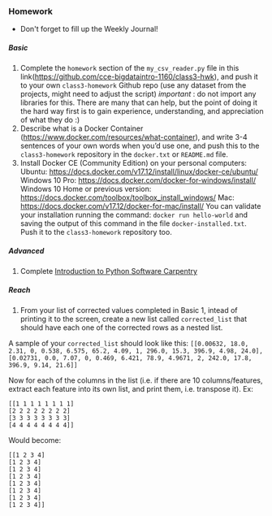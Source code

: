 ### Homework
* Don't forget to fill up the Weekly Journal! 

##### Basic
1. Complete the `homework` section of the `my_csv_reader.py` file in this link(https://github.com/cce-bigdataintro-1160/class3-hwk), and push it to your own `class3-homework` Github repo (use any dataset from the projects, might need to adjust the script)
*important* : do not import any libraries for this. There are many that can help, but the point of doing it the hard way first is to gain experience, understanding, and appreciation of what they do :)
2. Describe what is a Docker Container (https://www.docker.com/resources/what-container), and write 3-4 sentences of your own words when you’d use one, and push this to the `class3-homework` repository in the `docker.txt` or `README.md` file.
3. Install Docker CE (Community Edition) on your personal computers:
Ubuntu: https://docs.docker.com/v17.12/install/linux/docker-ce/ubuntu/ 
Windows 10 Pro: https://docs.docker.com/docker-for-windows/install/
Windows 10 Home or previous version: https://docs.docker.com/toolbox/toolbox_install_windows/
Mac: https://docs.docker.com/v17.12/docker-for-mac/install/
You can validate your installation running the command: `docker run hello-world` and saving the output of this command in the file `docker-installed.txt`. Push it to the `class3-homework` repository too.

##### Advanced
1. Complete [Introduction to Python Software Carpentry](http://swcarpentry.github.io/python-novice-inflammation/)
  
##### Reach
1. From your list of corrected values completed in Basic 1, intead of printing it to the screen, create a new list called `corrected_list` that should have each one of the corrected rows as a nested list.

A sample of your `corrected_list` should look like this:
`[[0.00632, 18.0, 2.31, 0, 0.538, 6.575, 65.2, 4.09, 1, 296.0, 15.3, 396.9, 4.98, 24.0], [0.02731, 0.0, 7.07, 0, 0.469, 6.421, 78.9, 4.9671, 2, 242.0, 17.8, 396.9, 9.14, 21.6]]`

Now for each of the columns in the list (i.e. if there are 10 columns/features, extract each feature into its own list, and print them, i.e. transpose it). Ex:
```
[[1 1 1 1 1 1 1 1]
[2 2 2 2 2 2 2 2]
[3 3 3 3 3 3 3 3]
[4 4 4 4 4 4 4 4]]
```
Would become:
```
[[1 2 3 4]
[1 2 3 4]
[1 2 3 4]
[1 2 3 4]
[1 2 3 4]
[1 2 3 4]
[1 2 3 4]
[1 2 3 4]]
```

